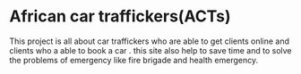 # African car traffickers(ACTs)
This project  is all about car traffickers who are  able to get clients online and clients who a able to book a car .  this site also help  to save time and to solve the problems of emergency like fire brigade and health emergency.
